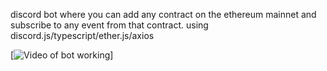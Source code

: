 discord bot where you can add any contract on the ethereum mainnet and subscribe to any event from that contract.
using discord.js/typescript/ether.js/axios

[![Video of bot working](https://imgur.com/KxOMqEW)]